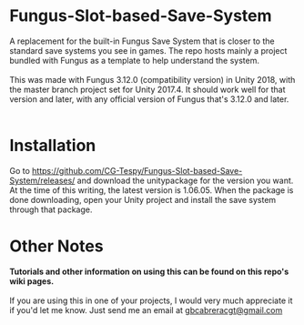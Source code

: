 # Fungus-Slot-based-Save-System
A replacement for the built-in Fungus Save System that is closer to the standard save systems you see in games. The repo hosts mainly a project bundled with Fungus as a template to help understand the system.
<br/><br/>
This was made with Fungus 3.12.0 (compatibility version) in Unity 2018, with the master branch project set for Unity 2017.4. It should work well for that version and later, with any official version of Fungus that's 3.12.0 and later.
<br/><br/>

# Installation
Go to https://github.com/CG-Tespy/Fungus-Slot-based-Save-System/releases/ and download the unitypackage for the version you want. At the time of this writing, the latest version is 1.06.05. When the package is done downloading, open your Unity project and install the save system through that package.

# Other Notes

**Tutorials and other information on using this can be found on this repo's wiki pages.**
<br/><br/>
If you are using this in one of your projects, I would very much appreciate it if you'd let me know. Just send me an email at gbcabreracgt@gmail.com
